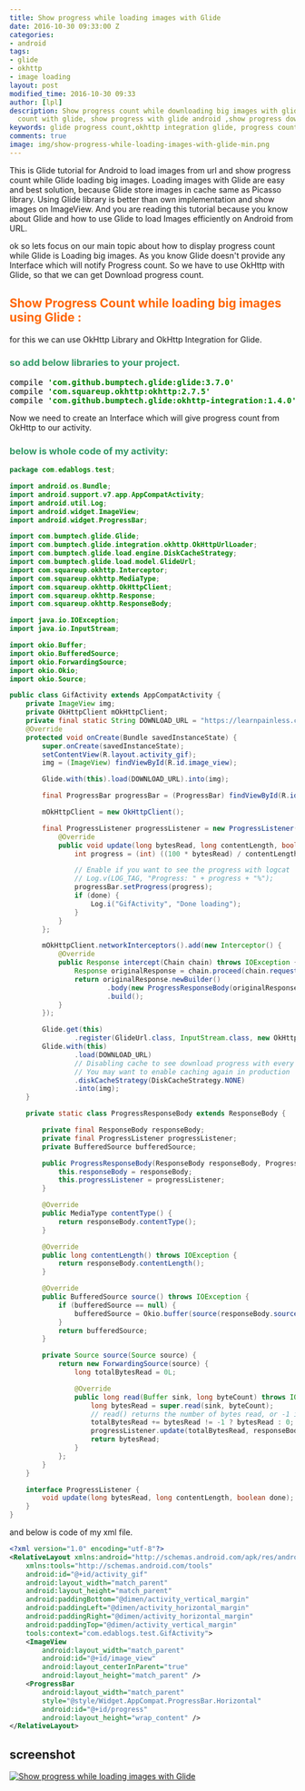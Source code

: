 ```yaml
---
title: Show progress while loading images with Glide
date: 2016-10-30 09:33:00 Z
categories:
- android
tags:
- glide
- okhttp
- image loading
layout: post
modified_time: 2016-10-30 09:33
author: [lpl]
description: Show progress count while downloading big images with glide,show progress
  count with glide, show progress with glide android ,show progress downloading image
keywords: glide progress count,okhttp integration glide, progress count with images
comments: true
image: img/show-progress-while-loading-images-with-glide-min.png
---
```


This is Glide tutorial for Android to load images from url and show progress count while Glide loading big images. Loading images with Glide are easy and best solution, because Glide store images in cache same as Picasso library. Using Glide library is better than own implementation and show images on ImageView. And you are reading this tutorial because you know about Glide and how to use Glide to load Images efficiently on Android from URL.

ok so lets focus on our main topic about how to display progress count while Glide is Loading big images. As you know Glide doesn't provide any Interface which will notify Progress count. So we have to use OkHttp with Glide, so that we can get Download progress count.

## <span style="color: #ff6600;">Show Progress Count while loading big images using Glide :</span>

for this we can use OkHttp Library and OkHttp Integration for Glide.

### <span style="color: #339966;">so add below libraries to your project.</span>

<pre style="color: #000000;">compile <span style="font-weight: bold; color: #008000;">'com.github.bumptech.glide:glide:3.7.0'</span>
compile <span style="font-weight: bold; color: #008000;">'com.squareup.okhttp:okhttp:2.7.5'</span>
compile <span style="font-weight: bold; color: #008000;">'com.github.bumptech.glide:okhttp-integration:1.4.0'</span>
</pre>


Now we need to create an Interface which will give progress count from OkHttp to our activity.

### <span style="color: #339966;">below is whole code of my activity:</span>

```java
package com.edablogs.test;

import android.os.Bundle;
import android.support.v7.app.AppCompatActivity;
import android.util.Log;
import android.widget.ImageView;
import android.widget.ProgressBar;

import com.bumptech.glide.Glide;
import com.bumptech.glide.integration.okhttp.OkHttpUrlLoader;
import com.bumptech.glide.load.engine.DiskCacheStrategy;
import com.bumptech.glide.load.model.GlideUrl;
import com.squareup.okhttp.Interceptor;
import com.squareup.okhttp.MediaType;
import com.squareup.okhttp.OkHttpClient;
import com.squareup.okhttp.Response;
import com.squareup.okhttp.ResponseBody;

import java.io.IOException;
import java.io.InputStream;

import okio.Buffer;
import okio.BufferedSource;
import okio.ForwardingSource;
import okio.Okio;
import okio.Source;

public class GifActivity extends AppCompatActivity {
    private ImageView img;
    private OkHttpClient mOkHttpClient;
    private final static String DOWNLOAD_URL = "https://learnpainless.com/demo.jpg";
    @Override
    protected void onCreate(Bundle savedInstanceState) {
        super.onCreate(savedInstanceState);
        setContentView(R.layout.activity_gif);
        img = (ImageView) findViewById(R.id.image_view);

        Glide.with(this).load(DOWNLOAD_URL).into(img);

        final ProgressBar progressBar = (ProgressBar) findViewById(R.id.progress);

        mOkHttpClient = new OkHttpClient();

        final ProgressListener progressListener = new ProgressListener() {
            @Override
            public void update(long bytesRead, long contentLength, boolean done) {
                int progress = (int) ((100 * bytesRead) / contentLength);

                // Enable if you want to see the progress with logcat
                // Log.v(LOG_TAG, "Progress: " + progress + "%");
                progressBar.setProgress(progress);
                if (done) {
                    Log.i("GifActivity", "Done loading");
                }
            }
        };

        mOkHttpClient.networkInterceptors().add(new Interceptor() {
            @Override
            public Response intercept(Chain chain) throws IOException {
                Response originalResponse = chain.proceed(chain.request());
                return originalResponse.newBuilder()
                        .body(new ProgressResponseBody(originalResponse.body(), progressListener))
                        .build();
            }
        });

        Glide.get(this)
                .register(GlideUrl.class, InputStream.class, new OkHttpUrlLoader.Factory(mOkHttpClient));
        Glide.with(this)
                .load(DOWNLOAD_URL)
                // Disabling cache to see download progress with every app load
                // You may want to enable caching again in production
                .diskCacheStrategy(DiskCacheStrategy.NONE)
                .into(img);
    }

    private static class ProgressResponseBody extends ResponseBody {

        private final ResponseBody responseBody;
        private final ProgressListener progressListener;
        private BufferedSource bufferedSource;

        public ProgressResponseBody(ResponseBody responseBody, ProgressListener progressListener) {
            this.responseBody = responseBody;
            this.progressListener = progressListener;
        }

        @Override
        public MediaType contentType() {
            return responseBody.contentType();
        }

        @Override
        public long contentLength() throws IOException {
            return responseBody.contentLength();
        }

        @Override
        public BufferedSource source() throws IOException {
            if (bufferedSource == null) {
                bufferedSource = Okio.buffer(source(responseBody.source()));
            }
            return bufferedSource;
        }

        private Source source(Source source) {
            return new ForwardingSource(source) {
                long totalBytesRead = 0L;

                @Override
                public long read(Buffer sink, long byteCount) throws IOException {
                    long bytesRead = super.read(sink, byteCount);
                    // read() returns the number of bytes read, or -1 if this source is exhausted.
                    totalBytesRead += bytesRead != -1 ? bytesRead : 0;
                    progressListener.update(totalBytesRead, responseBody.contentLength(), bytesRead == -1);
                    return bytesRead;
                }
            };
        }
    }

    interface ProgressListener {
        void update(long bytesRead, long contentLength, boolean done);
    }
}

```

and below is code of my xml file.

```xml
<?xml version="1.0" encoding="utf-8"?>
<RelativeLayout xmlns:android="http://schemas.android.com/apk/res/android"
    xmlns:tools="http://schemas.android.com/tools"
    android:id="@+id/activity_gif"
    android:layout_width="match_parent"
    android:layout_height="match_parent"
    android:paddingBottom="@dimen/activity_vertical_margin"
    android:paddingLeft="@dimen/activity_horizontal_margin"
    android:paddingRight="@dimen/activity_horizontal_margin"
    android:paddingTop="@dimen/activity_vertical_margin"
    tools:context="com.edablogs.test.GifActivity">
    <ImageView
        android:layout_width="match_parent"
        android:id="@+id/image_view"
        android:layout_centerInParent="true"
        android:layout_height="match_parent" />
    <ProgressBar
        android:layout_width="match_parent"
        style="@style/Widget.AppCompat.ProgressBar.Horizontal"
        android:id="@+id/progress"
        android:layout_height="wrap_content" />
</RelativeLayout>

```

## screenshot

[![Show progress while loading images with Glide](img/progress_count_glide_android.png)](img/progress_count_glide_android.png)
